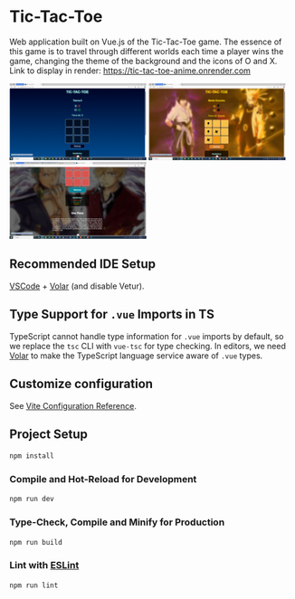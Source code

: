 # Tic-Tac-Toe 


Web application built on Vue.js of the Tic-Tac-Toe game. The essence of this game is to travel through different worlds each time a player wins the game, changing the theme of the background and the icons of O and X. Link to display in render: https://tic-tac-toe-anime.onrender.com

<div align="left">
  <img width="48%" src="Captura de pantalla (43).png"/>
  <img width="48%" src="Captura de pantalla (44).png"/>
</div>
<img width="48%" src="Captura de pantalla (47).png"/>


## Recommended IDE Setup

[VSCode](https://code.visualstudio.com/) + [Volar](https://marketplace.visualstudio.com/items?itemName=Vue.volar) (and disable Vetur).

## Type Support for `.vue` Imports in TS

TypeScript cannot handle type information for `.vue` imports by default, so we replace the `tsc` CLI with `vue-tsc` for type checking. In editors, we need [Volar](https://marketplace.visualstudio.com/items?itemName=Vue.volar) to make the TypeScript language service aware of `.vue` types.

## Customize configuration

See [Vite Configuration Reference](https://vite.dev/config/).

## Project Setup

```sh
npm install
```

### Compile and Hot-Reload for Development

```sh
npm run dev
```

### Type-Check, Compile and Minify for Production

```sh
npm run build
```

### Lint with [ESLint](https://eslint.org/)

```sh
npm run lint
```
